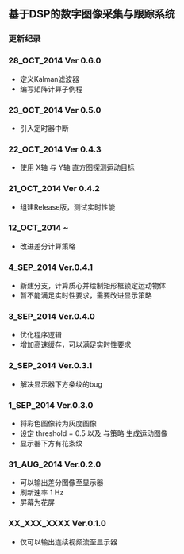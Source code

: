 ## 基于DSP的数字图像采集与跟踪系统

### 更新纪录

### 28_OCT_2014 Ver 0.6.0

 - 定义Kalman滤波器
 - 编写矩阵计算子例程

### 23_OCT_2014 Ver 0.5.0

 - 引入定时器中断

### 22_OCT_2014 Ver 0.4.3

 - 使用 X轴 与 Y轴 直方图探测运动目标

### 21_OCT_2014 Ver 0.4.2

 - 组建Release版，测试实时性能

### 12_OCT_2014 ~

 - 改进差分计算策略

### 4_SEP_2014 Ver.0.4.1

 - 新建分支，计算质心并绘制矩形框锁定运动物体
 - 暂不能满足实时性要求，需要改进显示策略

### 3_SEP_2014 Ver.0.4.0

 - 优化程序逻辑
 - 增加高速缓存，可以满足实时性要求

### 2_SEP_2014 Ver.0.3.1

 - 解决显示器下方条纹的bug

### 1_SEP_2014 Ver.0.3.0

 - 将彩色图像转为灰度图像
 - 设定 threshold = 0.5 以及 与策略 生成运动图像
 - 显示器下方有花条纹

### 31_AUG_2014 Ver.0.2.0

 - 可以输出差分图像至显示器
 - 刷新速率 1 Hz
 - 屏幕为花屏

### XX_XXX_XXXX Ver.0.1.0

 - 仅可以输出连续视频流至显示器
